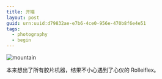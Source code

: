```yaml
---
title: 开端
layout: post
guid: urn:uuid:d79832ae-e7b6-4ce0-956e-470b8f6e4e51
tags:
  - photography
  - begin
---
```


![mountain](/media/files/2022/07/03/mountain.jpg)

本来想出了所有胶片机器，结果不小心遇到了心仪的 Rolleiflex。
